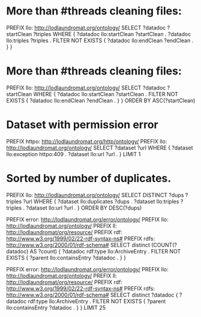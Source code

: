 # More than #threads cleaning files:
PREFIX llo: <http://lodlaundromat.org/ontology/>
SELECT ?datadoc ?startClean ?triples
WHERE {
  ?datadoc llo:startClean ?startClean .
  ?datadoc llo:triples ?triples .
  FILTER NOT EXISTS { ?datadoc llo:endClean ?endClean . }
}

# More than #threads cleaning files:
PREFIX llo: <http://lodlaundromat.org/ontology/>
SELECT ?datadoc ?startClean
WHERE {
  ?datadoc llo:startClean ?startClean .
  FILTER NOT EXISTS { ?datadoc llo:endClean ?endClean . }
}
ORDER BY ASC(?startClean)

# Dataset with permission error
PREFIX httpo: <http://lodlaundromat.org/http/ontology/>
PREFIX llo: <http://lodlaundromat.org/ontology/>
SELECT ?dataset ?url
WHERE {
  ?dataset llo:exception httpo:409 .
  ?dataset llo:url ?url .
}
LIMIT 1

# Sorted by number of duplicates.
PREFIX llo: <http://lodlaundromat.org/ontology/>
SELECT DISTINCT ?dups ?triples ?url
WHERE {
  ?dataset llo:duplicates ?dups .
  ?dataset llo:triples ?triples .
  ?dataset llo:url ?url .
}
ORDER BY DESC(?dups)



PREFIX error: <http://lodlaundromat.org/error/ontology/>
PREFIX llo: <http://lodlaundromat.org/ontology/>
PREFIX ll: <http://lodlaundromat/org/resource/>
PREFIX rdf: <http://www.w3.org/1999/02/22-rdf-syntax-ns#>
PREFIX rdfs: <http://www.w3.org/2000/01/rdf-schema#>
SELECT distinct (COUNT(?datadoc) AS ?count) {
  ?datadoc rdf:type llo:ArchiveEntry .
  FILTER NOT EXISTS {
    ?parent llo:containsEntry ?datadoc .
  }
}



PREFIX error: <http://lodlaundromat.org/error/ontology/>
PREFIX llo: <http://lodlaundromat.org/ontology/>
PREFIX ll: <http://lodlaundromat/org/resource/>
PREFIX rdf: <http://www.w3.org/1999/02/22-rdf-syntax-ns#>
PREFIX rdfs: <http://www.w3.org/2000/01/rdf-schema#>
SELECT distinct ?datadoc {
  ?datadoc rdf:type llo:ArchiveEntry .
  FILTER NOT EXISTS {
    ?parent llo:containsEntry ?datadoc .
  }
}
LIMIT 25

